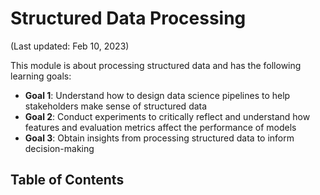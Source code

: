 # Structured Data Processing

(Last updated: Feb 10, 2023)

This module is about processing structured data and has the following learning goals:

- **Goal 1**: Understand how to design data science pipelines to help stakeholders make sense of structured data
- **Goal 2**: Conduct experiments to critically reflect and understand how features and evaluation metrics affect the performance of models
- **Goal 3**: Obtain insights from processing structured data to inform decision-making

## Table of Contents

```{tableofcontents}
```
